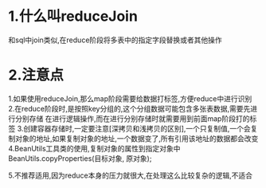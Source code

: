 # 1.什么叫reduceJoin
和sql中join类似,在reduce阶段将多表中的指定字段替换或者其他操作


# 2.注意点
1.如果使用reduceJoin,那么map阶段需要给数据打标签,方便reduce中进行识别
2.在reduce阶段时,是按照key分组的,这个分组数据可能包含多张表数据,需要先进行分别存储
在进行逻辑操作,而在进行分别存储时就需要用到前面map阶段打的标签
3.创建容器存储时,一定要注意[深拷贝和浅拷贝的区别],一个只复制值,一个会复制对象的地址,如果复制对象的地址,一个数据变了,所有引用该地址的数据都会改变
4.BeanUtils工具类的使用,复制对象的属性到指定对象中
BeanUtils.copyProperties(目标对象, 原对象);

5.不推荐适用,因为reduce本身的压力就很大,在处理这么比较复杂的逻辑,不适合